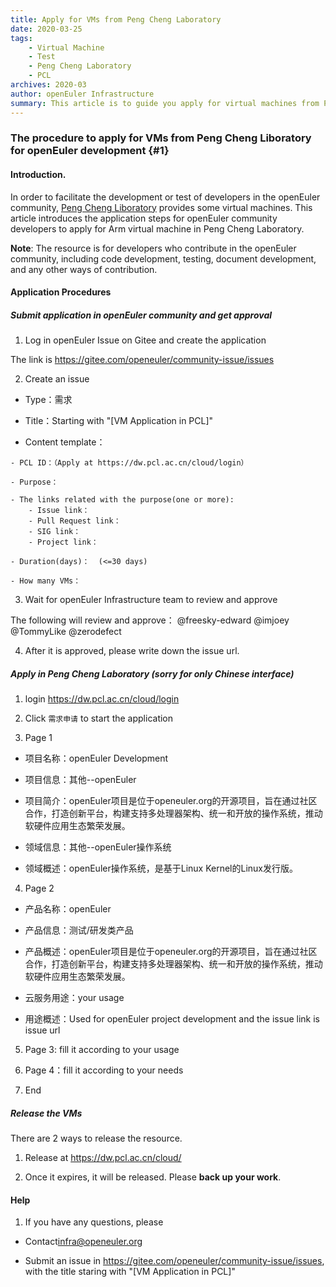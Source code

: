 ```yaml
---
title: Apply for VMs from Peng Cheng Laboratory
date: 2020-03-25
tags:
    - Virtual Machine
    - Test
    - Peng Cheng Laboratory
    - PCL
archives: 2020-03
author: openEuler Infrastructure
summary: This article is to guide you apply for virtual machines from Peng Cheng Laboratory.
---
```



### The procedure to apply for VMs from Peng Cheng Liboratory for openEuler development {#1}


#### Introduction.

In order to facilitate the development or test of developers in the openEuler community, [Peng Cheng Liboratory](http://www.pcl.ac.cn/) provides some virtual machines. This article introduces the application steps for openEuler community developers to apply for Arm virtual machine in Peng Cheng Laboratory.

**Note**: The resource is for developers who contribute in the openEuler community, including code development, testing, document development, and any other ways of contribution.

#### Application Procedures

#####  Submit application in openEuler community and get approval

1. Log in openEuler Issue on Gitee and create the application

The link is <https://gitee.com/openeuler/community-issue/issues>

2. Create an issue

- Type：需求

- Title：Starting with "[VM Application in PCL]"

- Content template：

```
- PCL ID：（Apply at https://dw.pcl.ac.cn/cloud/login）

- Purpose：

- The links related with the purpose(one or more):
    - Issue link：
    - Pull Request link：
    - SIG link：
    - Project link：

- Duration(days)：  (<=30 days)

- How many VMs：

```

3. Wait for openEuler Infrastructure team to review and approve

The following will review and approve：
@freesky-edward
@imjoey
@TommyLike
@zerodefect


4. After it is approved, please write down the issue url.


##### Apply in Peng Cheng Laboratory (sorry for only Chinese interface)

1. login <https://dw.pcl.ac.cn/cloud/login>

2. Click `需求申请` to start the application

3. Page 1

- 项目名称：openEuler Development

- 项目信息：其他--openEuler

- 项目简介：openEuler项目是位于openeuler.org的开源项目，旨在通过社区合作，打造创新平台，构建支持多处理器架构、统一和开放的操作系统，推动软硬件应用生态繁荣发展。

- 领域信息：其他--openEuler操作系统

- 领域概述：openEuler操作系统，是基于Linux Kernel的Linux发行版。

4. Page 2

- 产品名称：openEuler

- 产品信息：测试/研发类产品

- 产品概述：openEuler项目是位于openeuler.org的开源项目，旨在通过社区合作，打造创新平台，构建支持多处理器架构、统一和开放的操作系统，推动软硬件应用生态繁荣发展。

- 云服务用途：your usage

- 用途概述：Used for openEuler project development and the issue link is issue url

5. Page 3: fill it according to your usage

6. Page 4：fill it according to your needs

7. End

##### Release the VMs

There are 2 ways to release the resource.

1. Release at <https://dw.pcl.ac.cn/cloud/>

2. Once it expires, it will be released. Please **back up your work**.

#### Help

1. If you have any questions, please

- Contact<infra@openeuler.org>

- Submit an issue in <https://gitee.com/openeuler/community-issue/issues>, with the title staring with  "[VM Application in PCL]"



